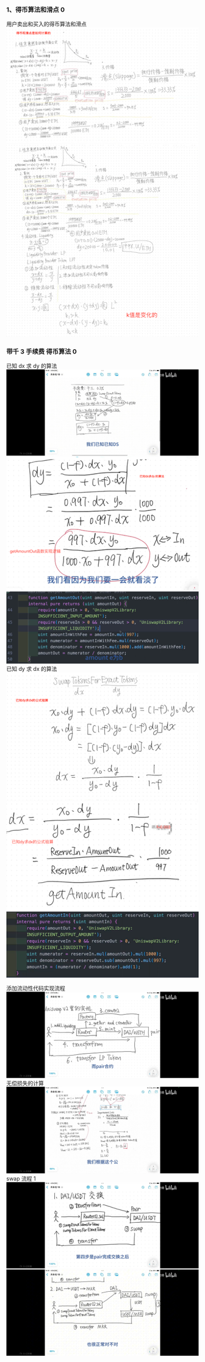 ### 1、得币算法和滑点 0

用户卖出和买入的得币算法和滑点
![demo](./v2pic/得币算法和滑点0.png)
![demo](./v2pic/得币算法和滑点1.png)

### 带千 3 手续费 得币算法 0

已知 dx 求 dy 的算法
![demo](./v2pic/带千3得币算法0.jpg)
![demo](./v2pic/带千3得币算法1.png)
![demo](./v2pic/带千3得币算法2.png)
已知 dy 求 dx 的算法
![demo](./v2pic/带千3得币算法3.png)
![demo](./v2pic/带千3得币算法4.png)
![demo](./v2pic/带千3得币算法5.png)

添加流动性代码实现流程
![demo](./v2pic/添加流动性代码实现流程.jpg)
无偿损失的计算
![demo](./v2pic/无偿损失的计算.jpg)
swap 流程 1
![demo](./v2pic/swap流程1.jpg)
![demo](./v2pic/swap流程2.jpg)
